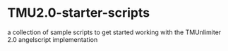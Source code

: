 # TMU2.0-starter-scripts
a collection of sample scripts to get started working with the TMUnlimiter 2.0 angelscript implementation
